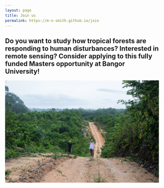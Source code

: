```yaml
---
layout: page
title: Join us
permalink: https://m-n-smith.github.io/join
---
```





## Do you want to study how tropical forests are responding to human disturbances? Interested in remote sensing? Consider applying to this fully funded Masters opportunity at Bangor University!






![Marielle Smith](images/IMG_2227.jpg)
